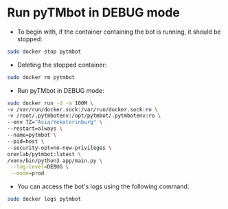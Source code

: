 # Run pyTMbot in DEBUG mode

- To begin with, if the container containing the bot is running, it should be stopped:

```bash
sudo docker stop pytmbot
```

- Deleting the stopped container:

```bash
sudo docker rm pytmbot
```

- Run pyTMbot in DEBUG mode:

```bash
sudo docker run -d -m 100M \
-v /var/run/docker.sock:/var/run/docker.sock:ro \
-v /root/.pytmbotenv:/opt/pytmbot/.pytmbotenv:ro \
--env TZ="Asia/Yekaterinburg" \
--restart=always \
--name=pytmbot \
--pid=host \
--security-opt=no-new-privileges \
orenlab/pytmbot:latest \
/venv/bin/python3 app/main.py \
 --log-level=DEBUG \
 --mode=prod
```

- You can access the bot's logs using the following command:

```bash
sudo docker logs pytmbot
```
